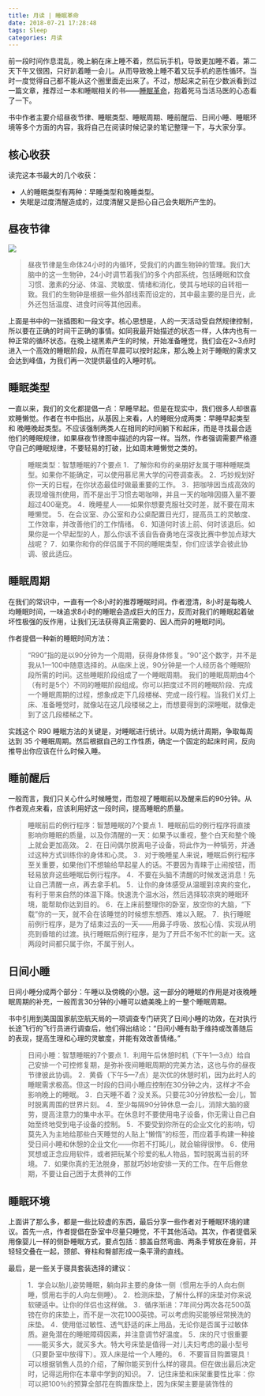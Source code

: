 ```yaml
---
title: 月读 | 睡眠革命
date: 2018-07-21 17:28:48
tags: Sleep
categories: 月读
---
```


前一段时间作息混乱，晚上躺在床上睡不着，然后玩手机，导致更加睡不着。第二天下午又很困，只好趴着睡一会儿。从而导致晚上睡不着又玩手机的恶性循环。当时一度觉得自己都不能从这个圈里面走出来了。不过，想起来之前在少数派看到过一篇文章，推荐过一本和睡眠相关的书——[睡眠革命](https://book.douban.com/subject/27023900/)，抱着死马当活马医的心态看了一下。

书中作者主要介绍昼夜节律、睡眠类型、睡眠周期、睡前醒后、日间小睡、睡眠环境等多个方面的内容，我将自己在阅读时候记录的笔记整理一下，与大家分享。

## 核心收获

读完这本书最大的几个收获：

- 人的睡眠类型有两种：早睡类型和晚睡类型。
- 失眠是过度清醒造成的，过度清醒又是担心自己会失眠所产生的。


## 昼夜节律

![](media.xiang578.com/15321615677483.jpg)

> 昼夜节律是生命体24小时的内循环，受我们的内置生物钟的管理。我们大脑中的这一生物钟，24小时调节着我们的多个内部系统，包括睡眠和饮食习惯、激素的分泌、体温、灵敏度、情绪和消化，使其与地球的自转相一致。我们的生物钟是根据一些外部线索而设定的，其中最主要的是日光，此外还包括温度、进食时间等其他因素。

上面是书中的一张插图和一段文字。核心思想是，人的一天活动受自然规律控制，所以要在正确的时间干正确的事情。如同我最开始描述的状态一样，人体内也有一种正常的循环状态。在晚上褪黑素产生的时候，开始准备睡觉，我们会在2~3点时进入一个高效的睡眠阶段，从而在早晨可以按时起床，那么晚上对于睡眠的需求又会达到峰值，为我们再一次提供最佳的入睡时机。

## 睡眠类型

一直以来，我们的文化都提倡一点：早睡早起。但是在现实中，我们很多人却很喜欢睡懒觉。作者在书中指出，从基因上来看，人的睡眠分成两类：早睡早起类型 和 晚睡晚起类型。不应该强制两类人在相同的时间躺下和起床，而是寻找最合适他们的睡眠规律，如果昼夜节律图中描述的内容一样。当然，作者强调需要严格遵守自己的睡眠规律，不要轻易的打破，比如周末睡懒觉之类的。

>睡眠类型：智慧睡眠的7个要点 
>1．了解你和你的亲朋好友属于哪种睡眠类型。如果你不能确定，可以使用慕尼黑大学的问卷调查表。 
>2．巧妙规划好你一天的日程，在你状态最佳时做最重要的工作。
>3．把咖啡因当成高效的表现增强剂使用，而不是出于习惯去喝咖啡，并且一天的咖啡因摄入量不要超过400毫克。 
>4．晚睡星人——如果你想要克服社交时差，就不要在周末睡懒觉。 
>5．在会议室、办公室和办公桌配置日光灯，提高员工的灵敏度、工作效率，并改善他们的工作情绪。 
>6．知道何时该上前、何时该退后。如果你是一个早起型的人，那么你该不该自告奋勇地在深夜比赛中参加点球大战呢？ 
>7．如果你和你的伴侣属于不同的睡眠类型，你们应该学会彼此协调、彼此适应。


## 睡眠周期

在我们的常识中，一直有一个8小时的推荐睡眠时间。作者澄清，8小时是每晚人均睡眠时间，一味追求8小时的睡眠会造成巨大的压力，反而对我们的睡眠起着破坏性极强的反作用，让我们无法获得真正需要的、因人而异的睡眠时间。

作者提倡一种新的睡眠时间方法：
>“R90”指的是以90分钟为一个周期，获得身体修复。“90”这个数字，并不是我从1—100中随意选择的。从临床上说，90分钟是一个人经历各个睡眠阶段所需的时间。这些睡眠阶段组成了一个睡眠周期。 我们的睡眠周期由4个（有时是5个）不同的睡眠阶段组成。你可以把度过不同的睡眠阶段、完成一个睡眠周期的过程，想象成走下几段楼梯、完成一段行程。当我们关灯上床、准备睡觉时，就像站在这几段楼梯之上，而想要得到的深睡眠，就像走到了这几段楼梯之下。

实践这个 R90 睡眠方法的关键是，对睡眠进行统计。以周为统计周期，争取每周达到 35 个睡眠周期。然后根据自己的工作性质，确定一个固定的起床时间，反向推导出你应该在什么时候入睡。

## 睡前醒后

一般而言，我们只关心什么时候睡觉，而忽视了睡眠前以及醒来后的90分钟。从作者观点来看，应该利用好这一段时间，提高睡眠的质量。

>睡眠前后的例行程序：智慧睡眠的7个要点
>1．睡眠前后的例行程序将直接影响你睡眠的质量，以及你清醒的一天：如果予以重视，整个白天和整个晚上就会更加高效。
>2．在日间偶尔脱离电子设备，将此作为一种犒劳，并通过这种方式训练你的身体和心灵。
>3．对于晚睡星人来说，睡眠后例行程序至关重要，如果他们不想输给早起星人的话。不要因为青睐于止闹按钮，而轻易放弃这些睡眠后例行程序。 
>4．不要在头脑不清醒的时候发送消息！先让自己清醒一点，再去拿手机。 
>5．让你的身体感受从温暖到凉爽的变化，有利于带来自然的体温下降。快速洗个温水浴，然后选择较凉爽的睡眠环境，能帮助你达到目的。
>6．在上床前整理你的卧室，放空你的大脑，“下载”你的一天，就不会在该睡觉的时候想东想西、难以入眠。
>7．执行睡眠前例行程序，是为了结束过去的一天——用鼻子呼吸、放松心情、实现从明亮到昏暗的过渡。执行睡眠后例行程序，是为了开启不匆不忙的新一天。这两段时间都只属于你，不属于别人。

## 日间小睡

日间小睡分成两个部分：午睡以及傍晚的小憩。这一部分的睡眠的作用是对夜晚睡眠周期的补充，一般而言30分钟的小睡可以媲美晚上的一整个睡眠周期。

书中引用到美国国家航空航天局的一项调查专门研究了日间小睡的功效，在对执行长途飞行的飞行员进行调查后，他们得出结论：“日间小睡有助于维持或改善随后的表现，提高生理和心理的灵敏度，并能有效改善情绪。”

>日间小睡：智慧睡眠的7个要点
>1．利用午后休憩时机（下午1—3点）给自己安排一个可控修复期，是弥补夜间睡眠周期的完美方法，这也与你的昼夜节律彼此协调。 
>2．黄昏（下午5—7点）是次优的休憩时机，因为此时人的睡眠需求极高。但这一时段的日间小睡应控制在30分钟之内，这样才不会影响晚上的睡眠。 
>3．白天睡不着？没关系。只要花30分钟放松一会儿，暂时脱离周围的世界片刻。 
>4．至少每隔90分钟休息一会儿，消除大脑的疲劳，提高注意力的集中水平。在休息时不要使用电子设备，你无需让自己自始至终地受到电子设备的控制。 
>5．不要受到你所在的企业文化的影响，切莫先入为主地给那些白天睡觉的人贴上“懒惰”的标签，而应着手构建一种接受日间小睡和休憩的企业文化——你若不打盹儿，就会输得很惨。 
>6．使用冥想或正念应用软件，或者把玩某个珍爱的私人物品，暂时脱离当前的环境。 
>7．如果你真的无法脱身，那就巧妙地安排一天的工作。在午后倦怠期，不要让自己困于太费神的工作

## 睡眠环境

上面讲了那么多，都是一些比较虚的东西，最后分享一些作者对于睡眠环境的建议。首先一点，作者提倡在卧室中尽量只睡觉，不干其他活动。其次，作者提倡采用像婴儿一样的侧卧睡眠方式，要点包括：膝盖自然弯曲、两条手臂放在身前，并轻轻交叠在一起，颈部、脊柱和臀部形成一条平滑的直线。

最后，是一些关于寝具套装选择的建议：

>1．学会以胎儿姿势睡眠，躺向非主要的身体一侧（惯用左手的人向右侧睡，惯用右手的人向左侧睡）。 
>2．检测床垫，了解什么样的床垫对你来说软硬适中。让你的伴侣也这样做。 
>3．循序渐进：7年间分两次各花500英镑在你的床垫上，而不是一次花1000英镑。可以考虑购买能够经常换洗的床垫。 
>4．使用低过敏性、透气舒适的床上用品，无论你是否属于过敏体质。避免潜在的睡眠障碍因素，并注意调节好温度。 
>5．床的尺寸很重要——能买多大，就买多大。特大号床垫是值得一对儿夫妇考虑的最小型号（只要卧室中放得下）。双人床是给一个人睡的。 
>6．不要盲目购置寝具！可以根据销售人员的介绍，了解你能买到什么样的寝具。但在做出最后决定时，记得运用你在本章中学到的知识。 
>7．记住床垫和床架重要性比率：你可以把100％的预算全部花在购置床垫上，因为床架主要是装饰性的

